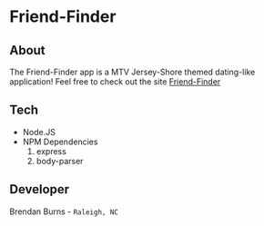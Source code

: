 # Friend-Finder

## About
The Friend-Finder app is a MTV Jersey-Shore themed dating-like application!
Feel free to check out the site [Friend-Finder](https://serene-hamlet-10284.herokuapp.com/)

## Tech
* Node.JS
* NPM Dependencies
    1. express
    2. body-parser

## Developer
Brendan Burns - `Raleigh, NC`
